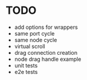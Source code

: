 # TODO

- add options for wrappers
- same port cycle
- same node cycle
- virtual scroll
- drag connection creation
- node drag handle example
- unit tests
- e2e tests

